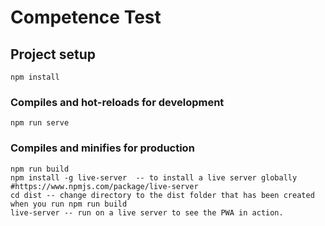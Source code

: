 # Competence Test

## Project setup
```
npm install
```

### Compiles and hot-reloads for development
```
npm run serve
```

### Compiles and minifies for production
```
npm run build
npm install -g live-server  -- to install a live server globally #https://www.npmjs.com/package/live-server
cd dist -- change directory to the dist folder that has been created when you run npm run build
live-server -- run on a live server to see the PWA in action.
 
```

